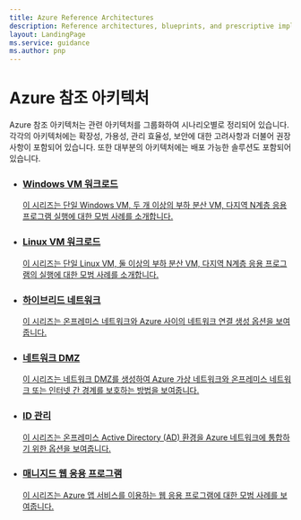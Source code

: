 ```yaml
---
title: Azure Reference Architectures
description: Reference architectures, blueprints, and prescriptive implementation guidance for common workloads on Azure.
layout: LandingPage
ms.service: guidance
ms.author: pnp
---
```


# Azure 참조 아키텍처

Azure 참조 아키텍처는 관련 아키텍처를 그룹화하여 시나리오별로 정리되어 있습니다.   각각의 아키텍처에는 확장성, 가용성, 관리 효율성, 보안에 대한 고려사항과 더불어 권장사항이 포함되어 있습니다. 또한 대부분의 아키텍처에는 배포 가능한 솔루션도 포함되어 있습니다.

<section class="series">
    <ul class="cardsD panelContent">
    <!--Windows VM -->
    <li>
        <a href="./virtual-machines-windows/index.md">
            <div class="cardSize">
                <div class="cardPadding">
                    <div class="card">
                        <div class="cardImageOuter">
                            <div class="cardImage cardScaleImage bgdAccent1" style="background-image: url('./virtual-machines-windows/images/n-tier.svg');">
                            </div>
                        </div>
                        <div class="cardText">
                            <h3>Windows VM 워크로드</h3>
                            <p>이 시리즈는 단일 Windows VM, 두 개 이상의 부하 분산 VM, 다지역 N계층 응용 프로그램 실행에 대한 모범 사례를 소개합니다.</p>
                        </div>
                    </div>
                </div>
            </div>
        </a>
    </li>
    <!-- Linux VM -->
    <li>
        <a href="./virtual-machines-linux/index.md">
            <div class="cardSize">
                <div class="cardPadding">
                    <div class="card">
                        <div class="cardImageOuter">
                            <div class="cardImage cardScaleImage bgdAccent1" style="background-image: url('./virtual-machines-linux/images/n-tier.svg');">
                            </div>
                        </div>
                        <div class="cardText">
                            <h3>Linux VM 워크로드</h3>
                            <p>이 시리즈는 단일 Linux VM, 둘 이상의 부하 분산 VM, 다지역 N계층 응용 프로그램의 실행에 대한 모범 사례를 소개합니다.</p>
                        </div>
                    </div>
                </div>
            </div>
        </a>
    </li>
    <!-- Hybrid network -->
    <li>
        <a href="./hybrid-networking/index.md">
            <div class="cardSize">
                <div class="cardPadding">
                    <div class="card">
                        <div class="cardImageOuter">
                            <div class="cardImage cardScaleImage bgdAccent1" style="background-image: url('./hybrid-networking/images/vpn.svg');">
                            </div>
                        </div>
                        <div class="cardText">
                            <h3>하이브리드 네트워크</h3>
                            <p>이 시리즈는 온프레미스 네트워크와 Azure 사이의 네트워크 연결 생성 옵션을 보여줍니다.</p>
                        </div>
                    </div>
                </div>
            </div>
        </a>
    </li>
    <!-- DMZ -->
    <li>
        <a href="./dmz/index.md">
            <div class="cardSize">
                <div class="cardPadding">
                    <div class="card">
                        <div class="cardImageOuter">
                            <div class="cardImage cardScaleImage bgdAccent1" style="background-image: url('./dmz/images/secure-vnet-dmz.svg');">
                            </div>
                        </div>
                        <div class="cardText">
                            <h3>네트워크 DMZ</h3>
                            <p>이 시리즈는 네트워크 DMZ를 생성하여 Azure 가상 네트워크와 온프레미스 네트워크 또는 인터넷 간 경계를 보호하는 방법을 보여줍니다.</p>
                        </div>
                    </div>
                </div>
            </div>
        </a>
    </li>
    <!-- Identity -->
    <li>
        <a href="./identity/index.md">
            <div class="cardSize">
                <div class="cardPadding">
                    <div class="card">
                        <div class="cardImageOuter">
                            <div class="cardImage cardScaleImage bgdAccent1" style="background-image: url('./identity/images/adds-extend-domain.svg');">
                            </div>
                        </div>
                        <div class="cardText">
                            <h3>ID 관리</h3>
                            <p>이 시리즈는 온프레미스 Active Directory (AD) 환경을 Azure 네트워크에 통합하기 위한 옵션을 보여줍니다.</p>
                        </div>
                    </div>
                </div>
            </div>
        </a>
    </li>
    <!-- Managed web app -->
    <li>
        <a href="./managed-web-app/index.md">
            <div class="cardSize">
                <div class="cardPadding">
                    <div class="card">
                        <div class="cardImageOuter">
                            <div class="cardImage cardScaleImage bgdAccent1" style="background-image: url('./managed-web-app/images/scalable-web-app.svg');">
                            </div>
                        </div>
                        <div class="cardText">
                            <h3>매니지드 웹 응용 프로그램</h3>
                            <p>이 시리즈는 Azure 앱 서비스를 이용하는 웹 응용 프로그램에 대한 모범 사례를 보여줍니다.</p>
                        </div>
                    </div>
                </div>
            </div>
        </a>
    </li>
    </ul>
</section>

